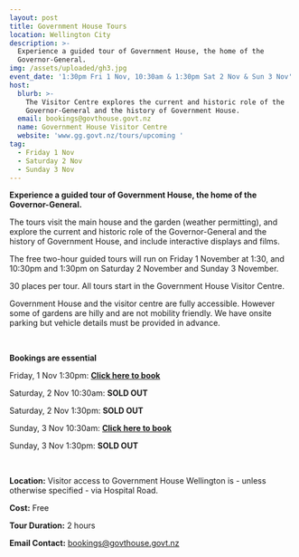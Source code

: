 ```yaml
---
layout: post
title: Government House Tours
location: Wellington City
description: >-
  Experience a guided tour of Government House, the home of the
  Governor-General.
img: /assets/uploaded/gh3.jpg
event_date: '1:30pm Fri 1 Nov, 10:30am & 1:30pm Sat 2 Nov & Sun 3 Nov'
host:
  blurb: >-
    The Visitor Centre explores the current and historic role of the
    Governor-General and the history of Government House.
  email: bookings@govthouse.govt.nz
  name: Government House Visitor Centre
  website: 'www.gg.govt.nz/tours/upcoming '
tag:
  - Friday 1 Nov
  - Saturday 2 Nov
  - Sunday 3 Nov
---
```

**Experience a guided tour of Government House, the home of the Governor-General.**

The tours visit the main house and the garden (weather permitting), and explore the current and historic role of the Governor-General and the history of Government House, and include interactive displays and films.

The free two-hour guided tours will run on Friday 1 November at 1:30, and 10:30pm and 1:30pm on Saturday 2 November and Sunday 3 November. 

30 places per tour. All tours start in the Government House Visitor Centre.

Government House and the visitor centre are fully accessible. However some of gardens are hilly and are not mobility friendly. We have onsite parking but vehicle details must be provided in advance.

<br>

**Bookings are essential**

Friday, 1 Nov 1:30pm: [**Click here to book**](https://gg.govt.nz/node/8379)

Saturday, 2 Nov 10:30am: **SOLD OUT**

Saturday, 2 Nov 1:30pm: **SOLD OUT**

Sunday, 3 Nov 10:30am: [**Click here to book**](https://gg.govt.nz/node/8382)

Sunday, 3 Nov 1:30pm: **SOLD OUT**

<br>

**Location:** Visitor access to Government House Wellington is - unless otherwise specified - via Hospital Road.

**Cost:** Free

**Tour Duration:** 2 hours

**Email Contact:** bookings@govthouse.govt.nz
